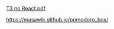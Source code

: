 
[ТЗ по React.pdf](https://github.com/Denison1526/Pomodoro/files/12504051/React.pdf)<br>




https://masawik.github.io/pomodoro_box/
